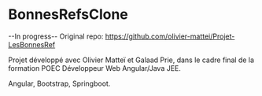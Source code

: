 # BonnesRefsClone
--In progress--
Original repo: https://github.com/olivier-mattei/Projet-LesBonnesRef

Projet développé avec Olivier Matteï et Galaad Prie, dans le cadre final de la formation POEC Développeur Web Angular/Java JEE. 

Angular, Bootstrap, Springboot.
